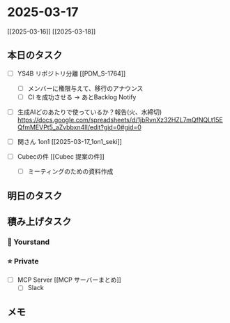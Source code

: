 # 2025-03-17

[[2025-03-16]] [[2025-03-18]]

## 本日のタスク

- [ ] YS4B リポジトリ分離 [[PDM_S-1764]]
	- [ ] メンバーに権限与えて、移行のアナウンス
	- [ ] CI を成功させる -> あとBacklog Notify
- [ ] 生成AIどのあたりで使っているか？報告(火、水締切) https://docs.google.com/spreadsheets/d/1jbRvnXz32HZL7mQfNQLt15EQfmMEVPt5_aZvbbxn4lI/edit?gid=0#gid=0
- [ ] 関さん 1on1 [[2025-03-17_1on1_seki]]

- [ ] Cubecの件 [[Cubec 提案の件]]
	- [ ] ミーティングのための資料作成

## 明日のタスク

## 積み上げタスク

### 🔵 Yourstand

### ⭐️ Private

- [ ] MCP Server [[MCP サーバーまとめ]]
	- [ ] Slack

## メモ
